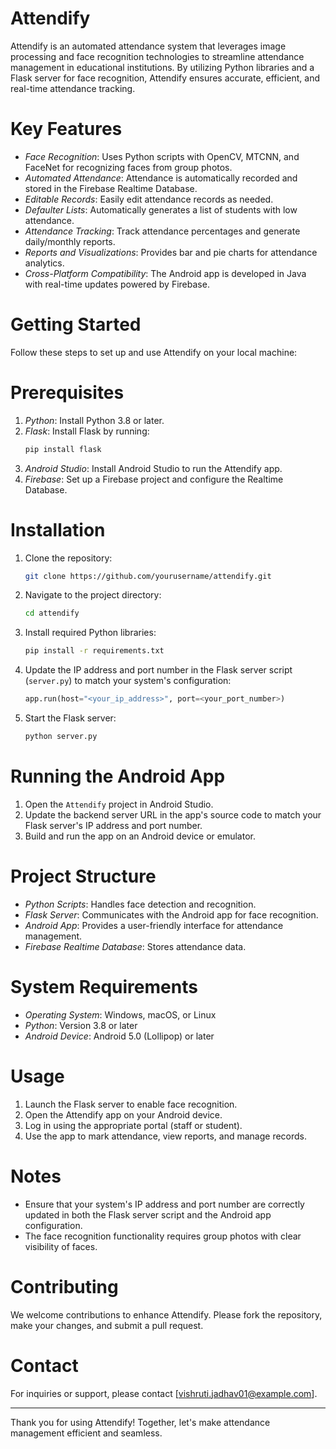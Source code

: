 # Attendify

Attendify is an automated attendance system that leverages image processing and face recognition technologies to streamline attendance management in educational institutions. By utilizing Python libraries and a Flask server for face recognition, Attendify ensures accurate, efficient, and real-time attendance tracking.

#  Key Features

- *Face Recognition*: Uses Python scripts with OpenCV, MTCNN, and FaceNet for recognizing faces from group photos.
- *Automated Attendance*: Attendance is automatically recorded and stored in the Firebase Realtime Database.
- *Editable Records*: Easily edit attendance records as needed.
- *Defaulter Lists*: Automatically generates a list of students with low attendance.
- *Attendance Tracking*: Track attendance percentages and generate daily/monthly reports.
- *Reports and Visualizations*: Provides bar and pie charts for attendance analytics.
- *Cross-Platform Compatibility*: The Android app is developed in Java with real-time updates powered by Firebase.

 # Getting Started

Follow these steps to set up and use Attendify on your local machine:

 # Prerequisites

1. *Python*: Install Python 3.8 or later.
2. *Flask*: Install Flask by running:
   ```bash
   pip install flask
   ```
3. *Android Studio*: Install Android Studio to run the Attendify app.
4. *Firebase*: Set up a Firebase project and configure the Realtime Database.

 # Installation

1. Clone the repository:
   ```bash
   git clone https://github.com/yourusername/attendify.git
   ```
2. Navigate to the project directory:
   ```bash
   cd attendify
   ```
3. Install required Python libraries:
   ```bash
   pip install -r requirements.txt
   ```
4. Update the IP address and port number in the Flask server script (`server.py`) to match your system's configuration:
   ```python
   app.run(host="<your_ip_address>", port=<your_port_number>)
   ```
5. Start the Flask server:
   ```bash
   python server.py
   ```

 # Running the Android App

1. Open the `Attendify` project in Android Studio.
2. Update the backend server URL in the app's source code to match your Flask server's IP address and port number.
3. Build and run the app on an Android device or emulator.

#  Project Structure

- *Python Scripts*: Handles face detection and recognition.
- *Flask Server*: Communicates with the Android app for face recognition.
- *Android App*: Provides a user-friendly interface for attendance management.
- *Firebase Realtime Database*: Stores attendance data.

#  System Requirements

- *Operating System*: Windows, macOS, or Linux
- *Python*: Version 3.8 or later
- *Android Device*: Android 5.0 (Lollipop) or later

#  Usage

1. Launch the Flask server to enable face recognition.
2. Open the Attendify app on your Android device.
3. Log in using the appropriate portal (staff or student).
4. Use the app to mark attendance, view reports, and manage records.

#  Notes

- Ensure that your system's IP address and port number are correctly updated in both the Flask server script and the Android app configuration.
- The face recognition functionality requires group photos with clear visibility of faces.

#  Contributing

We welcome contributions to enhance Attendify. Please fork the repository, make your changes, and submit a pull request.

 # Contact

For inquiries or support, please contact [vishruti.jadhav01@example.com].

---
Thank you for using Attendify! Together, let's make attendance management efficient and seamless.

